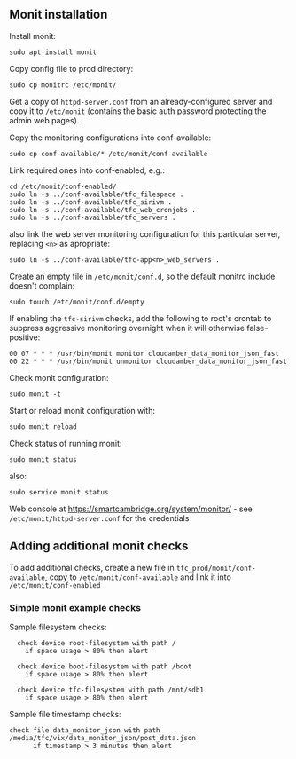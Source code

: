 ## Monit installation

Install monit:
```
sudo apt install monit
```

Copy config file to prod directory:
```
sudo cp monitrc /etc/monit/
```

Get a copy of `httpd-server.conf` from an already-configured server and copy it to
`/etc/monit` (contains the basic auth password protecting the admin web pages).

Copy the monitoring configurations into conf-available:
```
sudo cp conf-available/* /etc/monit/conf-available
```

Link required ones into conf-enabled, e.g.:
```
cd /etc/monit/conf-enabled/
sudo ln -s ../conf-available/tfc_filespace .
sudo ln -s ../conf-available/tfc_sirivm .
sudo ln -s ../conf-available/tfc_web_cronjobs .
sudo ln -s ../conf-available/tfc_servers .
```

also link the web server monitoring configuration for this particular server,
replacing `<n>` as apropriate:

```
sudo ln -s ../conf-available/tfc-app<n>_web_servers .
```

Create an empty file in `/etc/monit/conf.d`, so the default monitrc include
doesn't complain:
```
sudo touch /etc/monit/conf.d/empty
```

If enabling the `tfc-sirivm` checks, add the following to root's crontab
to suppress aggressive monitoring overnight when it will otherwise false-positive:
```
00 07 * * * /usr/bin/monit monitor cloudamber_data_monitor_json_fast
00 22 * * * /usr/bin/monit unmonitor cloudamber_data_monitor_json_fast
```

Check monit configuration:
```
sudo monit -t
```

Start or reload monit configuration with:
```
sudo monit reload
```

Check status of running monit:
```
sudo monit status
```
also:
```
sudo service monit status
```
Web console at https://smartcambridge.org/system/monitor/ - see
`/etc/monit/httpd-server.conf` for the credentials

## Adding additional monit checks

To add additional checks, create a new file in `tfc_prod/monit/conf-available`, copy to
`/etc/monit/conf-available` and link it into `/etc/monit/conf-enabled`

### Simple monit example checks

Sample filesystem checks:
```
  check device root-filesystem with path /
    if space usage > 80% then alert

  check device boot-filesystem with path /boot
    if space usage > 80% then alert

  check device tfc-filesystem with path /mnt/sdb1
    if space usage > 80% then alert
```

Sample file timestamp checks:
```
check file data_monitor_json with path /media/tfc/vix/data_monitor_json/post_data.json
      if timestamp > 3 minutes then alert
```

